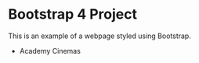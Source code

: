 # Bootstrap 4 Project

This is an example of a webpage styled using Bootstrap.  

* Academy Cinemas
